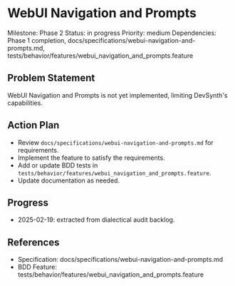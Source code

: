 # WebUI Navigation and Prompts
Milestone: Phase 2
Status: in progress
Priority: medium
Dependencies: Phase 1 completion, docs/specifications/webui-navigation-and-prompts.md, tests/behavior/features/webui_navigation_and_prompts.feature

## Problem Statement
WebUI Navigation and Prompts is not yet implemented, limiting DevSynth's capabilities.


## Action Plan
- Review `docs/specifications/webui-navigation-and-prompts.md` for requirements.
- Implement the feature to satisfy the requirements.
- Add or update BDD tests in `tests/behavior/features/webui_navigation_and_prompts.feature`.
- Update documentation as needed.

## Progress
- 2025-02-19: extracted from dialectical audit backlog.

## References
- Specification: docs/specifications/webui-navigation-and-prompts.md
- BDD Feature: tests/behavior/features/webui_navigation_and_prompts.feature
